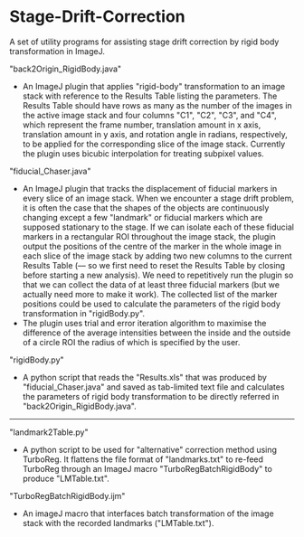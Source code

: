 # Stage-Drift-Correction
A set of utility programs for assisting stage drift correction by rigid body transformation in ImageJ.

"back2Origin_RigidBody.java"

 - An ImageJ plugin that applies "rigid-body" transformation to an image stack with reference to the Results Table listing the parameters. The Results Table should have rows as many as the number of the images in the active image stack and four columns "C1", "C2", "C3", and "C4", which represent the frame number, translation amount in x axis, translation amount in y axis, and rotation angle in radians, respectively, to be applied for the corresponding slice of the image stack. Currently the plugin uses bicubic interpolation for treating subpixel values.
  
  
"fiducial_Chaser.java"

 - An ImageJ plugin that tracks the displacement of fiducial markers in every slice of an image stack. When we encounter a stage drift problem, it is often the case that the shapes of the objects are continuously changing except a few "landmark" or fiducial markers which are supposed stationary to the stage. If we can isolate each of these fiducial markers in a rectangular ROI throughout the image stack, the plugin output the positions of the centre of the marker in the whole image in each slice of the image stack by adding two new columns to the current Results Table (–– so we first need to reset the Results Table by closing before starting a new analysis). We need to repetitively run the plugin so that we can collect the data of at least three fiducial markers (but we actually need more to make it work). The collected list of the marker positions could be used to calculate the parameters of the rigid body transformation in "rigidBody.py".
 - The plugin uses trial and error iteration algorithm to maximise the difference of the average intensities between the inside and the outside of a circle ROI the radius of which is specified by the user.


"rigidBody.py"

 - A python script that reads the "Results.xls" that was produced by "fiducial_Chaser.java" and saved as tab-limited text file and calculates the parameters of rigid body transformation to be directly referred in "back2Origin_RigidBody.java".
 
 -----------------------------------------------------------------------------------
 
 "landmark2Table.py"
 
 - A python script to be used for "alternative" correction method using TurboReg. It flattens the file format of "landmarks.txt" to re-feed TurboReg through an ImageJ macro "TurboRegBatchRigidBody" to produce "LMTable.txt".
 
 
 "TurboRegBatchRigidBody.ijm"
 
 - An imageJ macro that interfaces batch transformation of the image stack with the recorded landmarks ("LMTable.txt").
